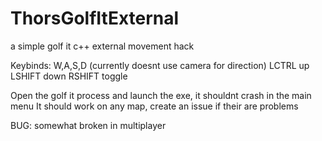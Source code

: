 # ThorsGolfItExternal
a simple golf it c++ external movement hack

Keybinds:
W,A,S,D (currently doesnt use camera for direction)
LCTRL up
LSHIFT down
RSHIFT toggle

Open the golf it process and launch the exe, it shouldnt crash in the main menu
It should work on any map, create an issue if their are problems

BUG: somewhat broken in multiplayer
